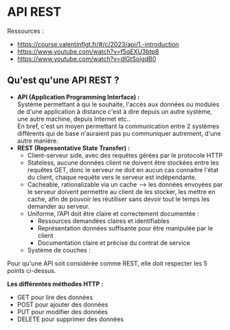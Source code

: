 # API REST

Ressources : 
- https://course.valentinflgt.fr/#/c/2023/api/1.-introduction
- https://www.youtube.com/watch?v=f5qEXU3btp8
- https://www.youtube.com/watch?v=dlGtSoigdB0

## Qu'est qu'une API REST ?
- **API (Application Programming Interface) :** <br>
    Système permettant à qui le souhaite, l'accès aux données ou modules de d'une application à distance c'est à dire  depuis un autre système, une autre machine, depuis Internet etc.. <br>
    En bref, c'est un moyen permettant la communication entre 2 systèmes différents qui de base n'auraient pas pu communiquer autrement, d'une autre manière.
- **REST (Representative State Transfer) :** <br>
    - Client-serveur side, avec des requêtes gérées par le protocole HTTP
    - Stateless, aucune données client ne doivent être stockées entre les requêtes GET, donc le serveur ne doit en aucun cas connaitre l'état du client, chaque requête vers le serveur est indépendante.
    - Cacheable, rationalizable via un cache --> les données envoyées par le serveur doivent permettre au client de les stocker, les mettre en cache, afin de pouvoir les réutiliser sans devoir tout le temps les demander au serveur.
    - Uniforme, l’API doit être claire et correctement documentée :
      - Ressources demandées claires et identifiables
      - Représentation données suffisante pour être manipulée par le client
      - Documentation claire et précise du contrat de service
    - Système de couches :

Pour qu'une API soit considérée comme REST, elle doit respecter les 5 points ci-dessus.

**Les différentes méthodes HTTP :** <br>
- GET pour lire des données
- POST pour ajouter des données
- PUT pour modifier des données
- DELETE pour supprimer des données